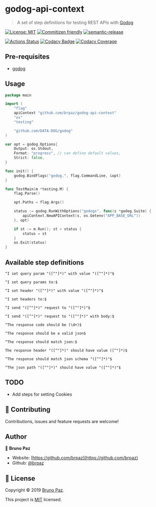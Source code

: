 
# godog-api-context

> A set of step definitions for testing REST APIs with [Godog](https://github.com/DATA-DOG/godog)

[![License: MIT](https://img.shields.io/badge/License-MIT-yellow.svg?style=for-the-badge)](LICENSE)
[![Commitizen friendly](https://img.shields.io/badge/commitizen-friendly-brightgreen.svg?style=for-the-badge)](http://commitizen.github.io/cz-cli/)
[![semantic-release](https://img.shields.io/badge/%20%20%F0%9F%93%A6%F0%9F%9A%80-semantic--release-e10079.svg?style=for-the-badge)](https://github.com/semantic-release/semantic-release?style=for-the-badge)

[![Actions Status](https://github.com/brpaz/godog-api-context/workflows/CI/badge.svg?style=for-the-badge)](https://github.com/brpaz/godog-api-context/actions)
[![Codacy Badge](https://api.codacy.com/project/badge/Grade/eb4a7671aecd4d758a020aa6fa5942e1)](https://www.codacy.com/manual/brpaz/godog-api-context?utm_source=github.com&amp;utm_medium=referral&amp;utm_content=brpaz/godog-api-context&amp;utm_campaign=Badge_Grade)
[![Codacy Coverage](https://api.codacy.com/project/badge/Coverage/eb4a7671aecd4d758a020aa6fa5942e1)](https://www.codacy.com/manual/brpaz/godog-api-context?utm_source=github.com&utm_medium=referral&utm_content=brpaz/godog-api-context&utm_campaign=Badge_Coverage)

## Pre-requisites

* [godog](https://github.com/DATA-DOG/godog)

## Usage

```go
package main

import (
	"flag"
	apiContext "github.com/brpaz/godog-api-context"
	"os"
	"testing"

	"github.com/DATA-DOG/godog"
)

var opt = godog.Options{
	Output: os.Stdout,
	Format: "progress", // can define default values,
	Strict: false,
}

func init() {
	godog.BindFlags("godog.", flag.CommandLine, &opt)
}

func TestMain(m *testing.M) {
	flag.Parse()

	opt.Paths = flag.Args()

	status := godog.RunWithOptions("godogs", func(s *godog.Suite) {
		apiContext.NewAPIContext(s, os.Getenv("APP_BASE_URL"))
	}, opt)

	if st := m.Run(); st > status {
		status = st
	}
	os.Exit(status)
}
```

## Available step definitions

`^I set query param "([^"]*)" with value "([^"]*)"$`

`^I set query params to:$`

`^I set header "([^"]*)" with value "([^"]*)"$`

`^I set headers to:$`

`^I send "([^"]*)" request to "([^"]*)"$`

`^I send "([^"]*)" request to "([^"]*)" with body:$`

`^The response code should be (\d+)$`

`^The response should be a valid json$`

`^The response should match json:$`

`The response header "([^"]*)" should have value ([^"]*)$`

`^The response should match json schema "([^"]*)"$`

`^The json path "([^"]*)" should have value "([^"]*)"$`

## TODO

* Add steps for setting Cookies

## 🤝 Contributing

Contributions, issues and feature requests are welcome!

## Author

👤 **Bruno Paz**

* Website: [https://github.com/brpaz](https://github.com/brpaz)
* Github: [@brpaz](https://github.com/brpaz)

## 📝 License

Copyright © 2019 [Bruno Paz](https://github.com/brpaz).

This project is [MIT](LICENSE) licensed.
